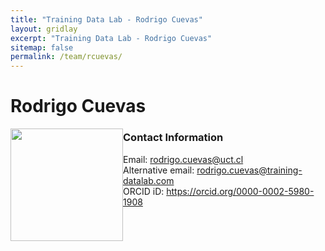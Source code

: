 ```yaml
---
title: "Training Data Lab - Rodrigo Cuevas"
layout: gridlay
excerpt: "Training Data Lab - Rodrigo Cuevas"
sitemap: false
permalink: /team/rcuevas/
---
```


# Rodrigo Cuevas

<img src="https://training-datalab.com/images/team/rcuevas.jpg" class="img-responsive" width="180px" style="float: left" />

### Contact Information

Email: <a href="mailto:rodrigo.cuevas@uct.cl">rodrigo.cuevas@uct.cl</a><br />
Alternative email: <a href="mailto:rodrigo.cuevas@training-datalab.com">rodrigo.cuevas@training-datalab.com</a><br />
ORCID iD: <a href="https://orcid.org/0000-0002-5980-1908" target="_blank">https://orcid.org/0000-0002-5980-1908</a><br />
<br />
